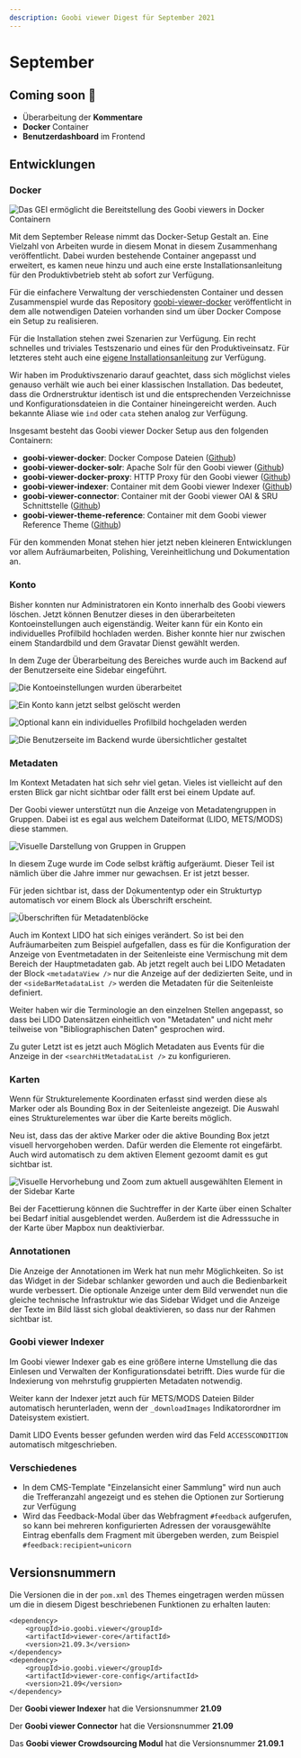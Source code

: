```yaml
---
description: Goobi viewer Digest für September 2021
---
```


# September

## **C**oming soon :rocket:

* Überarbeitung der **Kommentare**
* **Docker** Container
* **Benutzerdashboard** im Frontend

## Entwicklungen

### Docker

![Das GEI ermöglicht die Bereitstellung des Goobi viewers in Docker Containern](../.gitbook/assets/gei\_docker.png)

Mit dem September Release nimmt das Docker-Setup Gestalt an. Eine Vielzahl von Arbeiten wurde in diesem Monat in diesem Zusammenhang veröffentlicht. Dabei wurden bestehende Container angepasst und erweitert, es kamen neue hinzu und auch eine erste Installationsanleitung für den Produktivbetrieb steht ab sofort zur Verfügung.

Für die einfachere Verwaltung der verschiedensten Container und dessen Zusammenspiel wurde das Repository [goobi-viewer-docker](https://github.com/intranda/goobi-viewer-docker) veröffentlicht in dem alle notwendigen Dateien vorhanden sind um über Docker Compose ein Setup zu realisieren.

Für die Installation stehen zwei Szenarien zur Verfügung. Ein recht schnelles und triviales Testszenario und eines für den Produktiveinsatz. Für letzteres steht auch eine [eigene Installationsanleitung](https://docs.goobi.io/goobi-viewer-de/devop/3/2) zur Verfügung.

Wir haben im Produktivszenario darauf geachtet, dass sich möglichst vieles genauso verhält wie auch bei einer klassischen Installation. Das bedeutet, dass die Ordnerstruktur identisch ist und die entsprechenden Verzeichnisse und Konfigurationsdateien in die Container hineingereicht werden. Auch bekannte Aliase wie `ind` oder `cata` stehen analog zur Verfügung.

Insgesamt besteht das Goobi viewer Docker Setup aus den folgenden Containern:

* **goobi-viewer-docker**: Docker Compose Dateien ([Github](https://github.com/intranda/goobi-viewer-docker))
* **goobi-viewer-docker-solr**: Apache Solr für den Goobi viewer ([Github](https://github.com/intranda/goobi-viewer-docker-solr))
* **goobi-viewer-docker-proxy**: HTTP Proxy für den Goobi viewer ([Github](https://github.com/intranda/goobi-viewer-docker-proxy))
* **goobi-viewer-indexer**: Container mit dem Goobi viewer Indexer ([Github](https://github.com/intranda/goobi-viewer-indexer))
* **goobi-viewer-connector**: Container mit der Goobi viewer OAI & SRU Schnittstelle ([Github](https://github.com/intranda/goobi-viewer-connector))
* **goobi-viewer-theme-reference**: Container mit dem Goobi viewer Reference Theme ([Github](https://github.com/intranda/goobi-viewer-theme-reference))

Für den kommenden Monat stehen hier jetzt neben kleineren Entwicklungen vor allem Aufräumarbeiten, Polishing, Vereinheitlichung und Dokumentation an.

### Konto

Bisher konnten nur Administratoren ein Konto innerhalb des Goobi viewers löschen. Jetzt können Benutzer dieses in den überarbeiteten Kontoeinstellungen auch eigenständig. Weiter kann für ein Konto ein individuelles Profilbild hochladen werden. Bisher konnte hier nur zwischen einem Standardbild und dem Gravatar Dienst gewählt werden.

In dem Zuge der Überarbeitung des Bereiches wurde auch im Backend auf der Benutzerseite eine Sidebar eingeführt.

![Die Kontoeinstellungen wurden überarbeitet](../.gitbook/assets/21.09-de-account\_top.png)

![Ein Konto kann jetzt selbst gelöscht werden](../.gitbook/assets/21.09-de-account\_bottom.png)

![Optional kann ein individuelles Profilbild hochgeladen werden](../.gitbook/assets/21.09-de-account\_edit\_profile\_image.png)

![Die Benutzerseite im Backend wurde übersichtlicher gestaltet](../.gitbook/assets/21.09-de-backend\_user\_edit.png)

### Metadaten

Im Kontext Metadaten hat sich sehr viel getan. Vieles ist vielleicht auf den ersten Blick gar nicht sichtbar oder fällt erst bei einem Update auf.

Der Goobi viewer unterstützt nun die Anzeige von Metadatengruppen in Gruppen. Dabei ist es egal aus welchem Dateiformat (LIDO, METS/MODS) diese stammen.&#x20;

![Visuelle Darstellung von Gruppen in Gruppen](../.gitbook/assets/21.09-de-metadata\_nested\_hierarchy.png)

In diesem Zuge wurde im Code selbst kräftig aufgeräumt. Dieser Teil ist nämlich über die Jahre immer nur gewachsen. Er ist jetzt besser.

Für jeden sichtbar ist, dass der Dokumententyp oder ein Strukturtyp automatisch vor einem Block als Überschrift erscheint.

![Überschriften für Metadatenblöcke](../.gitbook/assets/21.09-de-metadata\_section\_title.png)

Auch im Kontext LIDO hat sich einiges verändert. So ist bei den Aufräumarbeiten zum Beispiel aufgefallen, dass es für die Konfiguration der Anzeige von Eventmetadaten in der Seitenleiste eine Vermischung mit dem Bereich der Hauptmetadaten gab. Ab jetzt regelt auch bei LIDO Metadaten der Block `<metadataView />` nur die Anzeige auf der dedizierten Seite, und in der `<sideBarMetadataList />` werden die Metadaten für die Seitenleiste definiert.

Weiter haben wir die Terminologie an den einzelnen Stellen angepasst, so dass bei LIDO Datensätzen einheitlich von "Metadaten" und nicht mehr teilweise von "Bibliographischen Daten" gesprochen wird.

Zu guter Letzt ist es jetzt auch Möglich Metadaten aus Events für die Anzeige in der `<searchHitMetadataList />` zu konfigurieren.

### Karten

Wenn für Strukturelemente Koordinaten erfasst sind werden diese als Marker oder als Bounding Box in der Seitenleiste angezeigt. Die Auswahl eines Strukturelementes war über die Karte bereits möglich.

Neu ist, dass das der aktive Marker oder die aktive Bounding Box jetzt visuell hervorgehoben werden. Dafür werden die Elemente rot eingefärbt. Auch wird automatisch zu dem aktiven Element gezoomt damit es gut sichtbar ist.

![Visuelle Hervorhebung und Zoom zum aktuell ausgewählten Element in der Sidebar Karte](../.gitbook/assets/21.09-de-maps\_highlight\_active\_bounding\_box.png)

Bei der Facettierung können die Suchtreffer in der Karte über einen Schalter bei Bedarf initial ausgeblendet werden. Außerdem ist die Adresssuche in der Karte über Mapbox nun deaktivierbar.&#x20;

### Annotationen

Die Anzeige der Annotationen im Werk hat nun mehr Möglichkeiten. So ist das Widget in der Sidebar schlanker geworden und auch die Bedienbarkeit wurde verbessert. Die optionale Anzeige unter dem Bild verwendet nun die gleiche technische Infrastruktur wie das Sidebar Widget und die Anzeige der Texte im Bild lässt sich global deaktivieren, so dass nur der Rahmen sichtbar ist.

### Goobi viewer Indexer

Im Goobi viewer Indexer gab es eine größere interne Umstellung die das Einlesen und Verwalten der Konfigurationsdatei betrifft. Dies wurde für die Indexierung von mehrstufig gruppierten Metadaten notwendig.&#x20;

Weiter kann der Indexer jetzt auch für METS/MODS Dateien Bilder automatisch herunterladen, wenn der `_downloadImages` Indikatorordner im Dateisystem existiert.

Damit LIDO Events besser gefunden werden wird das Feld `ACCESSCONDITION` automatisch mitgeschrieben.

### Verschiedenes

* In dem CMS-Template "Einzelansicht einer Sammlung" wird nun auch die Trefferanzahl angezeigt und es stehen die Optionen zur Sortierung zur Verfügung
* Wird das Feedback-Modal über das Webfragment `#feedback` aufgerufen, so kann bei mehreren konfigurierten Adressen der vorausgewählte Eintrag ebenfalls dem Fragment mit übergeben werden, zum Beispiel `#feedback:recipient=unicorn`

## Versionsnummern

Die Versionen die in der `pom.xml` des Themes eingetragen werden müssen um die in diesem Digest beschriebenen Funktionen zu erhalten lauten:

```markup
<dependency>
    <groupId>io.goobi.viewer</groupId>
    <artifactId>viewer-core</artifactId>
    <version>21.09.3</version>
</dependency>
<dependency>
    <groupId>io.goobi.viewer</groupId>
    <artifactId>viewer-core-config</artifactId>
    <version>21.09</version>
</dependency>
```

Der **Goobi viewer Indexer** hat die Versionsnummer **21.09**

Der **Goobi viewer Connector** hat die Versionsnummer **21.09**

Das **Goobi viewer Crowdsourcing Modul** hat die Versionsnummer **21.09.1**
